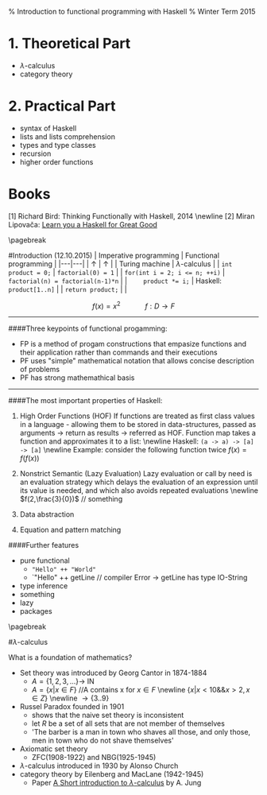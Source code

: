 % Introduction to functional programming with Haskell
% Winter Term 2015

# 1. Theoretical Part
  - $\lambda$-calculus
  - category theory 

# 2. Practical Part
  - syntax of Haskell
  - lists and lists comprehension
  - types and type classes
  - recursion
  - higher order functions


# Books
[1] Richard Bird:   Thinking Functionally with Haskell, 2014 \newline
[2] Miran Lipovača: [Learn you a Haskell for Great Good](http://learnyouahaskell.com)

\pagebreak

#Introduction (12.10.2015)
|       Imperative programming      |         Functional programming        |
|---|---|
|             $\uparrow$            |               $\uparrow$              |
|           Turing machine          |           $\lambda$-calculus          |
| ```int product = 0;```            | ```factorial(0) = 1```                |
| ```for(int i = 2; i <= n; ++i)``` | ```factorial(n) = factorial(n-1)*n``` |
| ```    product *= i;```           | Haskell: ```product[1..n]```          |
| ```return product;```             |                                       |

$$
  f(x) = x^2 \quad\quad\quad f:D \rightarrow F
$$

___


####Three keypoints of functional progamming:
 - FP is a method of progam constructions that empasize functions and their application rather than commands and their executions
 - PF uses "simple" mathematical notation that allows concise description of problems
 - PF has strong mathemathical basis

___


####The most important properties of Haskell:

1. High Order Functions (HOF)
  If functions are treated as first class values in a language - allowing them to be stored in data-structures, passed as arguments $\rightarrow$ return as results $\rightarrow$ referred as HOF.
  Function map takes a function and approximates it to a list: \newline
  Haskell: `(a -> a) -> [a] -> [a]` \newline
  Example: consider the following function twice $f(x) = f(f(x))$

2. Nonstrict Semantic (Lazy Evaluation)
  Lazy evaluation or call by need is an evaluation strategy which delays the evaluation of an expression until its value is needed, and which also avoids repeated evaluations \newline
  $f(2,\frac{3}{0})$ // something

3. Data abstraction
4. Equation and pattern matching

####Further features
- pure functional
    - `"Hello" ++ "World"`
    - `"Hello" ++ getLine     // compiler Error -> getLine has type IO-String
- type inference
- something
- lazy
- packages

\pagebreak

#$\lambda$-calculus

What is a foundation of mathematics?

- Set theory was introduced by Georg Cantor in 1874-1884
    - $A=\{1,2,3,...\} \rightarrow$ IN
    - $A=\{x | x \in F \}$  //A contains x for $x \in F$ \newline
      $\{x | x < 10 \&\& x > 2 , x\in Z\}$ \newline
      $\rightarrow \{3..9\}$
- Russel Paradox founded in 1901
    - shows that the naive set theory is inconsistent
    - let $R$ be a set of all sets that are not member of themselves
    - 'The barber is a man in town who shaves all those, and only those, men in town who do not shave themselves'
- Axiomatic set theory
    - ZFC(1908-1922) and NBG(1925-1945)
- $\lambda$-calculus introduced in 1930 by Alonso Church
- category theory by Eilenberg and MacLane (1942-1945)
    - Paper [A Short introduction to $\lambda$-calculus](http://pastuhova.ucoz.ru/_ld/0/78_lambda-calculus.pdf) by A. Jung

